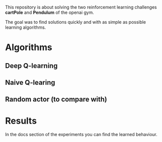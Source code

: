 This repository is about solving the two reinforcement learning challenges **cartPole** and **Pendulum** of the openai gym. 

The goal was to find solutions quickly and with as simple as possible learning algorithms. 

# Algorithms
## Deep Q-learning
## Naive Q-learing
## Random actor (to compare with)

# Results
In the docs section of the experiments you can find the learned behaviour. 